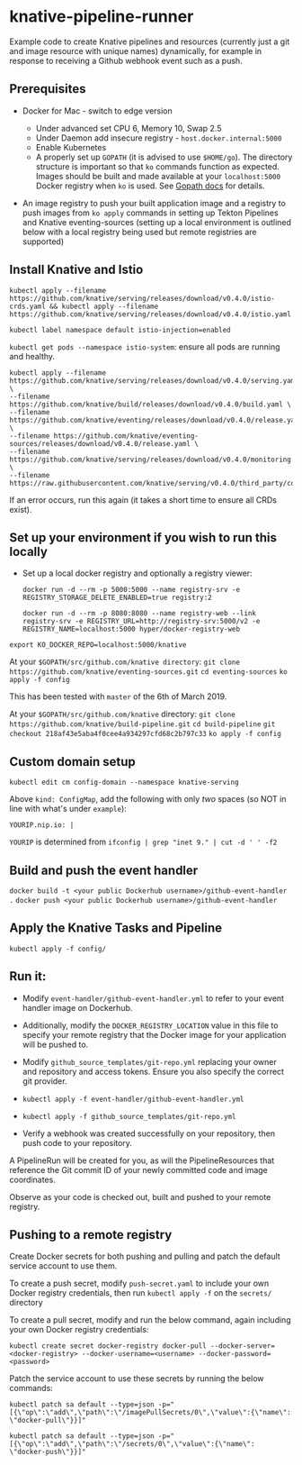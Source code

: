 # knative-pipeline-runner

Example code to create Knative pipelines and resources (currently just a git and image resource with unique names) dynamically, for example in response to receiving a Github webhook event such as a push.

## Prerequisites

- Docker for Mac - switch to edge version
    - Under advanced set CPU 6, Memory 10, Swap 2.5
    - Under Daemon add insecure registry - `host.docker.internal:5000`
    - Enable Kubernetes
    - A properly set up `GOPATH` (it is advised to use `$HOME/go`). The directory structure is important so that `ko` commands function as expected. Images should be built and made available at your `localhost:5000` Docker registry when `ko` is used. See [Gopath docs](https://github.com/golang/go/wiki/GOPATH) for details.

- An image registry to push your built application image and a registry to push images from `ko apply` commands in setting up Tekton Pipelines and Knative eventing-sources (setting up a local environment is outlined below with a local registry being used but remote registries are supported)

## Install Knative and Istio

`kubectl apply --filename https://github.com/knative/serving/releases/download/v0.4.0/istio-crds.yaml && kubectl apply --filename https://github.com/knative/serving/releases/download/v0.4.0/istio.yaml`

`kubectl label namespace default istio-injection=enabled`

`kubectl get pods --namespace istio-system`: ensure all pods are running and healthy.

```
kubectl apply --filename https://github.com/knative/serving/releases/download/v0.4.0/serving.yaml \
--filename https://github.com/knative/build/releases/download/v0.4.0/build.yaml \
--filename https://github.com/knative/eventing/releases/download/v0.4.0/release.yaml \
--filename https://github.com/knative/eventing-sources/releases/download/v0.4.0/release.yaml \
--filename https://github.com/knative/serving/releases/download/v0.4.0/monitoring.yaml \
--filename https://raw.githubusercontent.com/knative/serving/v0.4.0/third_party/config/build/clusterrole.yaml
```

If an error occurs, run this again (it takes a short time to ensure all CRDs exist).

## Set up your environment if you wish to run this locally

- Set up a local docker registry and optionally a registry viewer:

  ```
  docker run -d --rm -p 5000:5000 --name registry-srv -e REGISTRY_STORAGE_DELETE_ENABLED=true registry:2

  docker run -d --rm -p 8080:8080 --name registry-web --link registry-srv -e REGISTRY_URL=http://registry-srv:5000/v2 -e REGISTRY_NAME=localhost:5000 hyper/docker-registry-web
  ```

`export KO_DOCKER_REPO=localhost:5000/knative`

At your `$GOPATH/src/github.com/knative directory`: `git clone https://github.com/knative/eventing-sources.git`
`cd eventing-sources`
`ko apply -f config`

This has been tested with `master` of the 6th of March 2019.

At your `$GOPATH/src/github.com/knative` directory: `git clone https://github.com/knative/build-pipeline.git`
`cd build-pipeline`
`git checkout 218af43e5aba4f0cee4a934297cfd68c2b797c33`
`ko apply -f config`

## Custom domain setup

`kubectl edit cm config-domain --namespace knative-serving`

Above `kind: ConfigMap`, add the following with only *two* spaces (so NOT in line with what's under `example`):

`YOURIP.nip.io: |`

`YOURIP` is determined from `ifconfig | grep "inet 9." | cut -d ' ' -f2`

## Build and push the event handler

`docker build -t <your public Dockerhub username>/github-event-handler .`
`docker push <your public Dockerhub username>/github-event-handler`

## Apply the Knative Tasks and Pipeline

`kubectl apply -f config/`

## Run it:

- Modify `event-handler/github-event-handler.yml` to refer to your event handler image on Dockerhub.
- Additionally, modify the `DOCKER_REGISTRY_LOCATION` value in this file to specify your remote registry that the Docker image for your application will be pushed to.
- Modify `github_source_templates/git-repo.yml` replacing your owner and repository and access tokens. Ensure you also specify the correct git provider. 

- `kubectl apply -f event-handler/github-event-handler.yml`
- `kubectl apply -f github_source_templates/git-repo.yml`
- Verify a webhook was created successfully on your repository, then push code to your repository. 

A PipelineRun will be created for you, as will the PipelineResources that reference the Git commit ID of your newly committed code and image coordinates. 

Observe as your code is checked out, built and pushed to your remote registry.

## Pushing to a remote registry

Create Docker secrets for both pushing and pulling and patch the default service account to use them.

To create a push secret, modify `push-secret.yaml` to include your own Docker registry credentials, then run `kubectl apply -f` on the `secrets/` directory

To create a pull secret, modify and run the below command, again including your own Docker registry credentials:

`kubectl create secret docker-registry docker-pull --docker-server=<docker-registry> --docker-username=<username> --docker-password=<password>`

Patch the service account to use these secrets by running the below commands: 

`kubectl patch sa default --type=json -p="[{\"op\":\"add\",\"path\":\"/imagePullSecrets/0\",\"value\":{\"name\": \"docker-pull\"}}]"`

`kubectl patch sa default --type=json -p="[{\"op\":\"add\",\"path\":\"/secrets/0\",\"value\":{\"name\": \"docker-push\"}}]"`